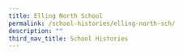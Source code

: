 ```yaml
---
title: Elling North School
permalink: /school-histories/elling-north-sch/
description: ""
third_nav_title: School Histories
---
```

